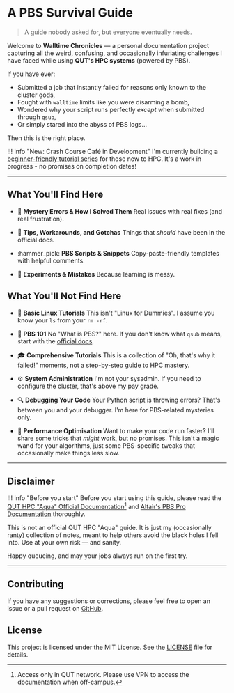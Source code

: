 # A PBS Survival Guide

> A guide nobody asked for, but everyone eventually needs.

Welcome to **Walltime Chronicles** — a personal documentation project capturing all the weird, confusing, and occasionally infuriating challenges I have faced while using **QUT's HPC systems** (powered by PBS).

If you have ever:

- Submitted a job that instantly failed for reasons only known to the cluster gods,
- Fought with `walltime` limits like you were disarming a bomb,
- Wondered why your script runs perfectly *except* when submitted through `qsub`,
- Or simply stared into the abyss of PBS logs...

Then this is the right place.

!!! info "New: Crash Course Café in Development"
    I'm currently building a [beginner-friendly tutorial series](tutorials/get-start.md) for those new to HPC. It's a work in progress - no promises on completion dates!

---

## What You'll Find Here

- :thread: **Mystery Errors & How I Solved Them**
  Real issues with real fixes (and real frustration).

- :brain: **Tips, Workarounds, and Gotchas**
  Things that *should* have been in the official docs.

- :hammer_pick: **PBS Scripts & Snippets**
  Copy-paste-friendly templates with helpful comments.

- :test_tube: **Experiments & Mistakes**
  Because learning is messy.

## What You'll Not Find Here

- :book: **Basic Linux Tutorials**
  This isn't "Linux for Dummies". I assume you know your `ls` from your `rm -rf`.

- :scroll: **PBS 101**
  No "What is PBS?" here. If you don't know what `qsub` means, start with the [official docs](https://docs.eres.qut.edu.au/about-aqua).

- :mortar_board: **Comprehensive Tutorials**
  This is a collection of "Oh, that's why it failed!" moments, not a step-by-step guide to HPC mastery.

- :gear: **System Administration**
  I'm not your sysadmin. If you need to configure the cluster, that's above my pay grade.

- :mag: **Debugging Your Code**
  Your Python script is throwing errors? That's between you and your debugger. I'm here for PBS-related mysteries only.

- :rocket: **Performance Optimisation**
  Want to make your code run faster? I'll share some tricks that *might* work, but no promises. This isn't a magic wand for your algorithms, just some PBS-specific tweaks that occasionally make things less slow.

---

## Disclaimer

!!! info "Before you start"
    Before you start using this guide, please read the [QUT HPC "Aqua" Official Documentation](https://docs.eres.qut.edu.au/about-aqua)[^1] and [Altair's PBS Pro Documentation](https://help.altair.com/2022.1.0/PBS%20Professional/PBSReferenceGuide2022.1.pdf) thoroughly.

[^1]: Access only in QUT network. Please use VPN to access the documentation when off-campus.

This is not an official QUT HPC "Aqua" guide. It is just my (occasionally ranty) collection of notes, meant to help others avoid the black holes I fell into. Use at your own risk — and sanity.

Happy queueing, and may your jobs always run on the first try.

---

## Contributing

If you have any suggestions or corrections, please feel free to open an issue or a pull request on [GitHub](https://github.com/ZhipengHe/Walltime-Chronicles).

## License

This project is licensed under the MIT License. See the [LICENSE](LICENSE.md) file for details.
